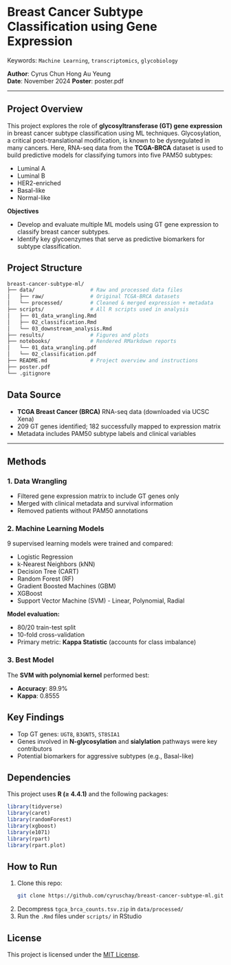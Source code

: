 # Breast Cancer Subtype Classification using Gene Expression

Keywords: `Machine Learning`, `transcriptomics`, `glycobiology`

**Author**: Cyrus Chun Hong Au Yeung  
**Date**: November 2024
**Poster**: poster.pdf

---

## Project Overview

This project explores the role of **glycosyltransferase (GT) gene expression** in breast cancer subtype classification using ML techniques. Glycosylation, a critical post-translational modification, is known to be dysregulated in many cancers. Here, RNA-seq data from the **TCGA-BRCA** dataset is used to build predictive models for classifying tumors into five PAM50 subtypes:

- Luminal A
- Luminal B
- HER2-enriched
- Basal-like
- Normal-like

**Objectives**

- Develop and evaluate multiple ML models using GT gene expression to classify breast cancer subtypes.
- Identify key glycoenzymes that serve as predictive biomarkers for subtype classification.

## Project Structure

```bash
breast-cancer-subtype-ml/
├── data/                  # Raw and processed data files
│   ├── raw/               # Original TCGA-BRCA datasets
│   └── processed/         # Cleaned & merged expression + metadata
├── scripts/               # All R scripts used in analysis
│   ├── 01_data_wrangling.Rmd
│   ├── 02_classification.Rmd
│   └── 03_downstream_analysis.Rmd
├── results/               # Figures and plots
├── notebooks/             # Rendered RMarkdown reports
│   └── 01_data_wrangling.pdf
│   └── 02_classification.pdf
├── README.md              # Project overview and instructions
├── poster.pdf
└── .gitignore
```

## Data Source

- **TCGA Breast Cancer (BRCA)** RNA-seq data (downloaded via UCSC Xena)
- 209 GT genes identified; 182 successfully mapped to expression matrix
- Metadata includes PAM50 subtype labels and clinical variables

---

## Methods

### 1. Data Wrangling

- Filtered gene expression matrix to include GT genes only
- Merged with clinical metadata and survival information
- Removed patients without PAM50 annotations

### 2. Machine Learning Models

9 supervised learning models were trained and compared:

- Logistic Regression
- k-Nearest Neighbors (kNN)
- Decision Tree (CART)
- Random Forest (RF)
- Gradient Boosted Machines (GBM)
- XGBoost
- Support Vector Machine (SVM) - Linear, Polynomial, Radial

**Model evaluation:**

- 80/20 train-test split
- 10-fold cross-validation
- Primary metric: **Kappa Statistic** (accounts for class imbalance)

### 3. Best Model

The **SVM with polynomial kernel** performed best:

- **Accuracy**: 89.9%
- **Kappa**: 0.8555

## Key Findings

- Top GT genes: `UGT8`, `B3GNT5`, `ST8SIA1`
- Genes involved in **N-glycosylation** and **sialylation** pathways were key contributors
- Potential biomarkers for aggressive subtypes (e.g., Basal-like)

## Dependencies

This project uses **R (≥ 4.4.1)** and the following packages:

```r
library(tidyverse)
library(caret)
library(randomForest)
library(xgboost)
library(e1071)
library(rpart)
library(rpart.plot)
```

## How to Run

1. Clone this repo:
   ```bash
   git clone https://github.com/cyruschay/breast-cancer-subtype-ml.git
   ```
2. Decompress `tgca_brca_counts.tsv.zip` in `data/processed/`
3. Run the `.Rmd` files under `scripts/` in RStudio

## License

This project is licensed under the [MIT License](LICENSE).
